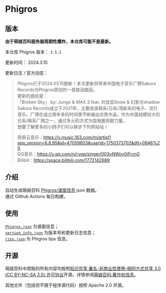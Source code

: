 # Phigros

## 版本

**由于萌娘百科服务器周期性爆炸，本仓库可能不是最新。**

本仓库 Phigros 版本： <!-- begin Phigros version --> `3.5.1` <!-- end Phigros version -->

更新时间： <!-- begin Phigros time --> 2024.3.15 <!-- end Phigros time -->

更新日志 / 官方动态：
<!-- begin Phigros log -->
> Phigros已于2024.03.15更新！本次更新将带来中国电子音乐厂牌Sakura Records为Phigros原创的一首联动曲目。  
> 更新的曲目是：  
> 「Broken Sky」 by: Jungo & MAX 3 feat. 刘佳宜Snow & 幻影刃shadow  
> Sakura Records成立于2021年，主要收录萌系/日系/清新系的电子、流行音乐。厂牌在成立两年多的时间里不断输出优质作品，作为中国规模较大的日系/萌系厂牌之一，通过多元的方式为国电圈贡献力量。  
> 想要了解更多的小鸽子们可以移步下列网站咕！  
>   
> 网易云音乐：https://y.music.163.com/m/artist?app_version=8.8.85&id=47059603&userid=1750373702&dlt=0846%20  
> QQ音乐：https://y.qq.com/n/ryqq/singer/003vNWoy0iFcmG  
> Bilibili：https://space.bilibili.com/1772142689  
<!-- end Phigros log -->

## 介绍

自动生成萌娘百科 [Phigros/谱面信息](https://mzh.moegirl.org.cn/Phigros/谱面信息) json 数据。  
通过 Github Actions 每日构建。

## 使用

[`Phigros.json`](https://ssmzhn.github.io/Phigros/Phigros.json) 为谱面信息；  
[`version_info.json`](https://ssmzhn.github.io/Phigros/version_info.json) 为版本号和更新日志信息；  
[`tips.json`](https://ssmzhn.github.io/Phigros/tips.json) 为 Phigros tips 信息。

## 开源
萌娘百科中爬取的所有内容均按照[知识共享 署名-非商业性使用-相同方式共享 3.0 (CC BY-NC-SA 3.0) 许可协议](https://creativecommons.org/licenses/by-nc-sa/3.0/cn/)开源。详情参阅[萌娘百科:著作权信息](https://mzh.moegirl.org.cn/%E8%90%8C%E5%A8%98%E7%99%BE%E7%A7%91:%E8%91%97%E4%BD%9C%E6%9D%83%E4%BF%A1%E6%81%AF)。

其他文件（包括但不限于程序源代码）按照 Apache 2.0 开源。
